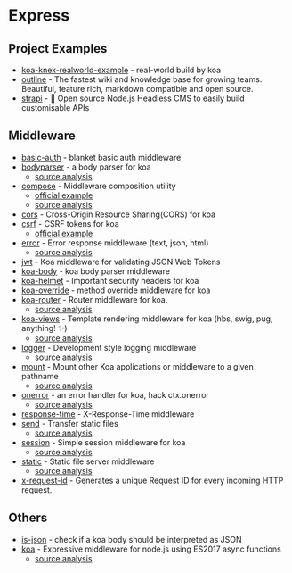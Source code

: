 # Express

## Project Examples

- [koa-knex-realworld-example](https://github.com/gothinkster/koa-knex-realworld-example) - real-world build by koa
- [outline](https://github.com/outline/outline) - The fastest wiki and knowledge base for growing teams. Beautiful, feature rich, markdown compatible and open source.
- [strapi](https://github.com/strapi/strapi/) - <g-emoji class="g-emoji" alias="rocket" fallback-src="https://github.githubassets.com/images/icons/emoji/unicode/1f680.png">🚀</g-emoji> Open source Node.js Headless CMS to easily build customisable APIs

## Middleware

- [basic-auth](https://github.com/koajs/basic-auth) - blanket basic auth middleware
- [bodyparser](https://github.com/koajs/bodyparser) - a body parser for koa
    - [source analysis](https://github.com/FunnyLiu/bodyparser/tree/readsource)
- [compose](https://github.com/koajs/compose) - Middleware composition utility
    - [official example](https://github.com/koajs/examples/blob/master/compose/app.js#L15)
    - [source analysis](https://github.com/FunnyLiu/compose/tree/readsource)
- [cors](https://github.com/koajs/cors) - Cross-Origin Resource Sharing(CORS) for koa
- [csrf](https://github.com/koajs/csrf) - CSRF tokens for koa
    - [official example](https://github.com/koajs/examples/blob/master/csrf/app.js#L4)
- [error](https://github.com/koajs/error) - Error response middleware (text, json, html)
    - [source analysis](https://github.com/FunnyLiu/error/tree/readsource)
- [jwt](https://github.com/koajs/jwt) - Koa middleware for validating JSON Web Tokens
- [koa-body](https://github.com/dlau/koa-body) - koa body parser middleware
- [koa-helmet](https://github.com/venables/koa-helmet) - Important security headers for koa
- [koa-override](https://github.com/node-modules/koa-override) - method override middleware for koa
- [koa-router](https://github.com/ZijianHe/koa-router) - Router middleware for koa.
    - [source analysis](https://github.com/FunnyLiu/koa-router/tree/readsource)
- [koa-views](https://github.com/queckezz/koa-views) - Template rendering middleware for koa (hbs, swig, pug, anything! <g-emoji class="g-emoji" alias="sparkles" fallback-src="https://github.githubassets.com/images/icons/emoji/unicode/2728.png">✨</g-emoji>)
    - [source analysis](https://github.com/FunnyLiu/koa-views/tree/readsource)
- [logger](https://github.com/koajs/logger) - Development style logging middleware
    - [source analysis](https://github.com/FunnyLiu/logger/tree/readsource)
- [mount](https://github.com/koajs/mount) - Mount other Koa applications or middleware to a given pathname
    - [source analysis](https://github.com/FunnyLiu/mount/tree/readsource)
- [onerror](https://github.com/koajs/onerror) - an error handler for koa, hack ctx.onerror
    - [source analysis](https://github.com/FunnyLiu/onerror/tree/readsource)
- [response-time](https://github.com/koajs/response-time) - X-Response-Time middleware
- [send](https://github.com/koajs/send) - Transfer static files
    - [source analysis](https://github.com/FunnyLiu/send/tree/readsource)
- [session](https://github.com/koajs/session) - Simple session middleware for koa
    - [source analysis](https://github.com/FunnyLiu/session/tree/readsource)
- [static](https://github.com/koajs/static) - Static file server middleware
    - [source analysis](https://github.com/FunnyLiu/static/tree/readsource)
- [x-request-id](https://github.com/koa-modules/x-request-id) - Generates a unique Request ID for every incoming HTTP request.

## Others
- [is-json](https://github.com/koajs/is-json) - check if a koa body should be interpreted as JSON
- [koa](https://github.com/koajs/koa) - Expressive middleware for node.js using ES2017 async functions
    - [source analysis](https://github.com/FunnyLiu/koa/tree/readsource)
